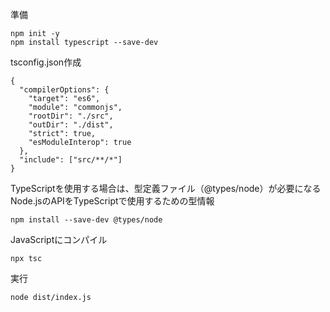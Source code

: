 準備
```
npm init -y
npm install typescript --save-dev
```

tsconfig.json作成
```
{
  "compilerOptions": {
    "target": "es6",
    "module": "commonjs",
    "rootDir": "./src",
    "outDir": "./dist",
    "strict": true,
    "esModuleInterop": true
  },
  "include": ["src/**/*"]
}
```

TypeScriptを使用する場合は、型定義ファイル（@types/node）が必要になる
Node.jsのAPIをTypeScriptで使用するための型情報
```
npm install --save-dev @types/node
```

JavaScriptにコンパイル
```
npx tsc
```

実行
```
node dist/index.js
```
